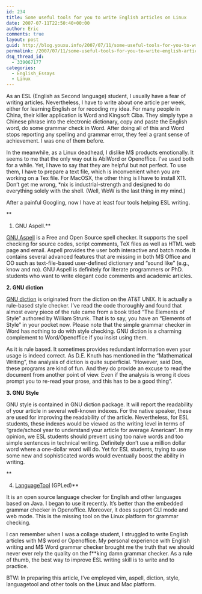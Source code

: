 ```yaml
---
id: 234
title: Some useful tools for you to write English articles on Linux
date: 2007-07-11T22:50:40+00:00
author: Eric
comments: true
layout: post
guid: http://blog.youxu.info/2007/07/11/some-useful-tools-for-you-to-write-english-articles-on-linux/
permalink: /2007/07/11/some-useful-tools-for-you-to-write-english-articles-on-linux/
dsq_thread_id:
  - 339067177
categories:
  - English_Essays
  - Linux
---
```

As an ESL (English as Second language) student, I usually have a fear of writing articles. Nevertheless, I have to write about one article per week, either for learning English or for recoding my idea. For many people in China, their killer application is Word and Kingsoft Ciba. They simply type a Chinese phrase into the electronic dictionary, copy and paste the English word, do some grammar check in Word. After doing all of this and Word stops reporting any spelling and grammar error, they feel a grant sense of achievement. I was one of them before.

In the meanwhile, as a Linux deadhead, I dislike M$ products emotionally. It seems to me that the only way out is AbiWord or Openoffice. I&#8217;ve used both for a while. Yet, I have to say that they are helpful but not perfect. To use them, I have to prepare a text file, which is inconvenient when you are working on a Tex file. For MacOSX, the other thing is I have to install X11. Don&#8217;t get me wrong, *nix is industrial-strength and designed to do everything solely with the shell. (Well, WoW is the last thing in my mind.)

After a painful Googling, now I have at least four tools helping ESL writing.
  
**
  
1. GNU Aspell.**

[GNU Aspell](http://aspell.net/) is a Free and Open Source spell checker. It supports the spell checking for source codes, script comments, TeX files as well as HTML web page and email. Aspell provides the user both interactive and batch mode. It contains several advanced features that are missing in both M$ Office and OO such as text-file-based user-defined dictionary and &#8220;sound like&#8221; (e.g., know and no). GNU Aspell is definitely for literate programmers or PhD. students who want to write elegant code comments and academic articles.

**2. GNU diction**

[GNU diction](http://www.gnu.org/software/diction/diction.html) is originated from the diction on the AT&T UNIX. It is actually a rule-based style checker. I&#8217;ve read the code thoroughly and found that almost every piece of the rule came from a book titled &#8220;The Elements of Style&#8221; authored by William Strunk. That is to say, you have an &#8220;Elements of Style&#8221; in your pocket now. Please note that the simple grammar checker in Word has nothing to do with style checking. GNU diction is a charming complement to Word/Openoffice if you insist using them.

As it is rule based. It sometimes provides redundant information even your usage is indeed correct. As D.E. Knuth has mentioned in the &#8220;Mathematical Writing&#8221;, the analysis of diction is quite superficial. &#8220;However, said Don, these programs are kind of fun. And they do provide an excuse to read the document from another point of view. Even if the analysis is wrong it does prompt you to re-read your prose, and this has to be a good thing&#8221;.

**3. GNU Style**

GNU style is contained in GNU diction package. It will report the readability of your article in several well-known indexes. For the native speaker, these are used for improving the readability of the article. Nevertheless, for ESL students, these indexes would be viewed as the writing level in terms of &#8220;grade/school year to understand your article for average American&#8221;. In my opinion, we ESL students should prevent using too naive words and too simple sentences in technical writing. Definitely don&#8217;t use a million dollar word where a one-dollar word will do. Yet for ESL students, trying to use some new and sophisticated words would eventually boost the ability in writing.
  
**
  
4. [LanguageTool](http://www.languagetool.org/) (GPLed)**

It is an open source language checker for English and other languages based on Java. I began to use it recently. It&#8217;s better than the embedded grammar checker in Openoffice. Moreover, it does support CLI mode and web mode. This is the missing tool on the Linux platform for grammar checking.

I can remember when I was a collage student, I struggled to write English articles with M$ word or Openoffice. My personal experience with English writing and M$ Word grammar checker brought me the truth that we should never ever rely the quality on the f**king damn grammar checker. As a rule of thumb, the best way to improve ESL writing skill is to write and to practice.

BTW: In preparing this article, I&#8217;ve employed vim, aspell, diction, style, languagetool and other tools on the Linux and Mac platform.